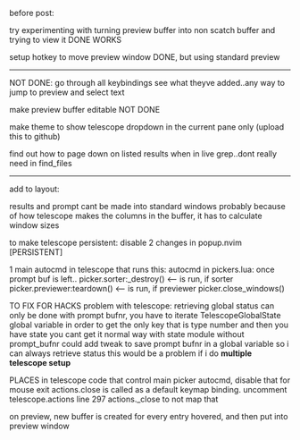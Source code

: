 before post:



try experimenting with turning preview buffer into non scatch buffer and trying to view it DONE WORKS

setup hotkey to move preview window DONE, but using standard preview



___
NOT DONE:
go through all keybindings see what theyve added..any way to jump to preview and select text

make preview buffer editable NOT DONE

make theme to show telescope dropdown in the current pane only (upload this to github)

find out how to page down on listed results when in live grep..dont really need in find_files



___
add to layout:

results and prompt cant be made into standard windows probably because of how telescope makes the columns in the buffer, it has to calculate window sizes


to make telescope persistent:
disable 2 changes in popup.nvim [PERSISTENT]

1 main autocmd in telescope
that runs this:
autocmd in pickers.lua:
once prompt buf is left..
picker.sorter:_destroy() <-- is run, if sorter
picker.previewer:teardown() <-- is run, if previewer
picker.close_windows()


TO FIX FOR HACKS
problem with telescope:
retrieving global status can only be done with prompt bufnr, you have to iterate TelescopeGlobalState global variable in order to get the only key that is type number and then you have state
you cant get it normal way with state module without prompt_bufnr
could add tweak to save prompt bufnr in a global variable so i can always retrieve status
this would be a problem if i do **multiple telescope setup**


PLACES in telescope code that control
main picker autocmd, disable that for mouse exit
actions.close is called as a default keymap binding. uncomment telescope.actions line 297 actions._close to not map that


on preview, new buffer is created for every entry hovered, and then put into preview window